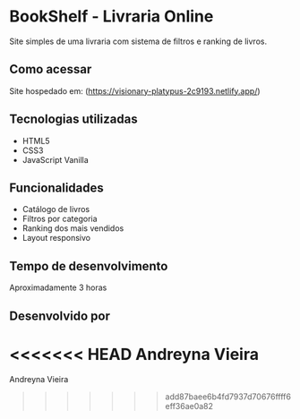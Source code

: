 # BookShelf - Livraria Online

Site simples de uma livraria com sistema de filtros e ranking de livros.

## Como acessar
Site hospedado em: (https://visionary-platypus-2c9193.netlify.app/)

## Tecnologias utilizadas
- HTML5
- CSS3  
- JavaScript Vanilla

## Funcionalidades
- Catálogo de livros
- Filtros por categoria
- Ranking dos mais vendidos
- Layout responsivo

## Tempo de desenvolvimento
Aproximadamente 3 horas

## Desenvolvido por
<<<<<<< HEAD
Andreyna Vieira
=======
Andreyna Vieira
>>>>>>> add87baee6b4fd7937d70676ffff6eff36ae0a82
